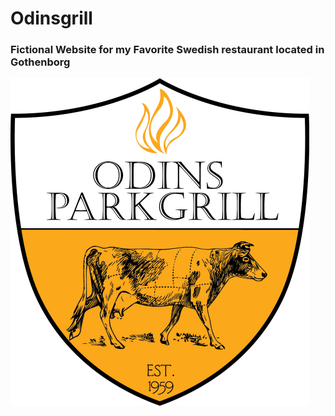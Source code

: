 # Odinsgrill
<h3>Fictional Website for my Favorite Swedish restaurant located in Gothenborg</h3>

<img src="/images/logo.png" height=auto width=auto margin-left=500>
